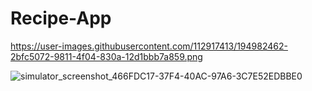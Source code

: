 # Recipe-App


https://user-images.githubusercontent.com/112917413/194982462-2bfc5072-9811-4f04-830a-12d1bbb7a859.png


![simulator_screenshot_466FDC17-37F4-40AC-97A6-3C7E52EDBBE0](https://user-images.githubusercontent.com/112917413/194982613-489622e9-5b32-4c96-b0ea-28e2b9fbdccd.png)
